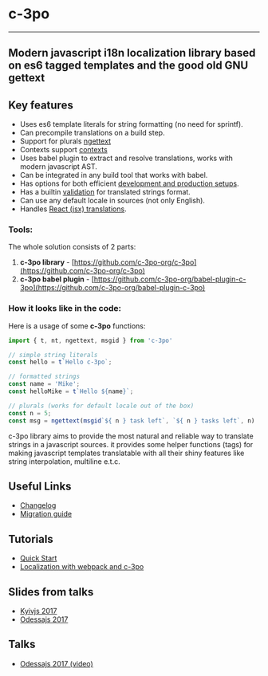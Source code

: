 # c-3po
--------

## Modern javascript i18n localization library based on es6 tagged templates and the good old GNU gettext

## Key features
* Uses es6 template literals for string formatting (no need for sprintf).
* Can precompile translations on a build step.
* Support for plurals [ngettext](ngettext.md)
* Contexts support [contexts](contexts.md)
* Uses babel plugin to extract and resolve translations, works with modern javascript AST.
* Can be integrated in any build tool that works with babel.
* Has options for both efficient [development and production setups](https://c-3po.js.org/localization-with-webpack-and-c-3po.html).
* Has a builtin [validation](https://c-3po.js.org/validation.html) for translated strings format.
* Can use any default locale in sources (not only English).
* Handles [React (jsx) translations](jsx-tag-jt.md).

### Tools:

The whole solution consists of 2 parts:

1. **c-3po library** - [https://github.com/c-3po-org/c-3po](https://github.com/c-3po-org/c-3po)
2. **c-3po babel plugin** - [https://github.com/c-3po-org/babel-plugin-c-3po](https://github.com/c-3po-org/babel-plugin-c-3po)

### How it looks like in the code:

Here is a usage of some **c-3po** functions:

```js
import { t, nt, ngettext, msgid } from 'c-3po'

// simple string literals
const hello = t`Hello c-3po`;

// formatted strings
const name = 'Mike';
const helloMike = t`Hello ${name}`;

// plurals (works for default locale out of the box)
const n = 5;
const msg = ngettext(msgid`${ n } task left`, `${ n } tasks left`, n)
```

c-3po library aims to provide the most natural and reliable way to translate strings in a javascript sources. it provides some helper functions \(tags\) for making javascript templates translatable with all their shiny 
features like string interpolation, multiline e.t.c.

## Useful Links
* [Changelog](CHANGELOG.md)
* [Migration guide](MIGRATION.md)

## Tutorials
* [Quick Start](https://c-3po.js.org/quick-start.html)
* [Localization with webpack and c-3po](https://c-3po.js.org/localization-with-webpack-and-c-3po.html)

## Slides from talks
* [Kyivjs 2017](https://docs.google.com/presentation/d/1oj6ZaXfIfcClROe-4kOMMjnXFExn1gUfF6D30VyznWs/edit?usp=sharing)
* [Odessajs 2017](https://docs.google.com/presentation/d/1XB82-hTLQxP456Bk8UWJb-tZBsHnUHp4lJzmQorxNgs/edit?usp=sharing)

## Talks
* [Odessajs 2017 (video)](https://www.youtube.com/watch?v=9QjzpfA9LH4)

